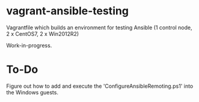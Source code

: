 # vagrant-ansible-testing
Vagrantfile which builds an environment for testing Ansible (1 control node, 2 x CentOS7, 2 x Win2012R2)

Work-in-progress.

# To-Do
Figure out how to add and execute the 'ConfigureAnsibleRemoting.ps1' into the Windows guests.

